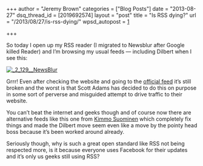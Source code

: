 +++
author = "Jeremy Brown"
categories = ["Blog Posts"]
date = "2013-08-27"
dsq_thread_id = [2019692574]
layout = "post"
title = "Is RSS dying?"
url = "/2013/08/27/is-rss-dying/"
wpsd_autopost = [1]

+++

So today I open up my RSS reader (I migrated to News­blur after Google killed Reader) and I’m brows­ing my usual feeds — includ­ing Dil­bert when I see this:

[![_2_129__NewsBlur](/uploads/2_129__NewsBlur.png)][1]

Grrr! Even after check­ing the web­site and going to the [offi­cial feed][2] it’s still bro­ken and the worst is that Scott Adams has decided to do this on pur­pose in some sort of per­verse and mis­guided attempt to drive traf­fic to their website.

You can’t beat the inter­net and geeks though and of course now there are alter­na­tive feeds like this one from [Kimmo Suomi­nen][3] which com­pletely fix things and made the Dil­bert move seem even like a move by the pointy head boss because it’s been worked around already.

Seri­ously though, why is such a great open stan­dard like RSS not being respected more, is it because every­one uses Face­book for their updates and it’s only us geeks still using RSS?

 [1]: /uploads/2_129__NewsBlur.png
 [2]: http://feed.dilbert.com/dilbert/daily_strip
 [3]: https://kimmo.suominen.com/blog/2013/06/dilbert-rss/
